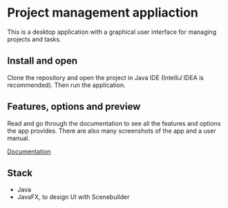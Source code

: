 
# Project management appliaction

This is a desktop application with a graphical user interface for managing projects and tasks.

## Install and open
Clone the repository and open the project in Java IDE (IntelliJ IDEA is recommended). Then run the application.

## Features, options and preview

Read and go through the documentation to see all the features and options the app provides. There are also many screenshots of the app and a user manual.

[Documentation](dokumentacja.pdf)


## Stack
- Java
- JavaFX, to design UI with Scenebuilder


